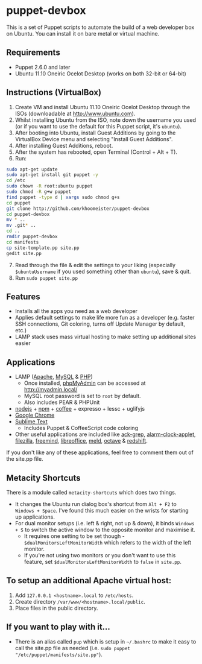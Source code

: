 # puppet-devbox
This is a set of Puppet scripts to automate the build of a web developer box on Ubuntu.  You can install it on bare metal or virtual machine.

## Requirements
* Puppet 2.6.0 and later
* Ubuntu 11.10 Oneiric Ocelot Desktop (works on both 32-bit or 64-bit)

## Instructions (VirtualBox)
1. Create VM and install Ubuntu 11.10 Oneiric Ocelot Desktop through the ISOs (downloadable at <http://www.ubuntu.com>).
2. Whilst installing Ubuntu from the ISO, note down the username you used (or if you want to use the default for this Puppet script, it's `ubuntu`).
3. After booting into Ubuntu, install Guest Additions by going to the VirtualBox Device menu and selecting "Install Guest Additions".
4. After installing Guest Additions, reboot.
5. After the system has rebooted, open Terminal (Control + Alt + T).
6. Run:

```bash
sudo apt-get update
sudo apt-get install git puppet -y
cd /etc
sudo chown -R root:ubuntu puppet
sudo chmod -R g+w puppet
find puppet -type d | xargs sudo chmod g+s
cd puppet
git clone http://github.com/khoomeister/puppet-devbox
cd puppet-devbox
mv * ..
mv .git* ..
cd ..
rmdir puppet-devbox
cd manifests
cp site-template.pp site.pp
gedit site.pp
```

7. Read through the file & edit the settings to your liking (especially `$ubuntuUsername` if you used something other than `ubuntu`), save & quit.
8. Run `sudo puppet site.pp`

## Features
* Installs all the apps you need as a web developer
* Applies default settings to make life more fun as a developer (e.g. faster SSH connections, Git coloring, turns off Update Manager by default, etc.)
* LAMP stack uses mass virtual hosting to make setting up additional sites easier

## Applications
* LAMP ([Apache](http://httpd.apache.org), [MySQL](http://www.mysql.com) & [PHP](http://php.net))
  * Once installed, [phpMyAdmin](http://www.phpmyadmin.net) can be accessed at http://myadmin.local/
  * MySQL root password is set to `root` by default.
  * Also includes PEAR & PHPUnit
* [nodejs](http://nodejs.org) + [npm](http://npmjs.org/) + [coffee](http://jashkenas.github.com/coffee-script/) + expresso + lessc + uglifyjs
* [Google Chrome](http://www.google.com/chrome)
* [Sublime Text](http://www.sublimetext.com)
  * Includes Puppet & CoffeeScript code coloring
* Other useful applications are included like [ack-grep](http://betterthangrep.com), [alarm-clock-applet](http://alarm-clock.pseudoberries.com), [filezilla](http://filezilla-project.org), [freemind](http://freemind.sourceforge.net), [libreoffice](http://www.libreoffice.org/), [meld](http://meld.sourceforge.net), [octave](http://www.gnu.org/software/octave) & [redshift](http://jonls.dk/redshift/).

If you don't like any of these applications, feel free to comment them out of the site.pp file.

## Metacity Shortcuts
There is a module called `metacity-shortcuts` which does two things.

* It changes the Ubuntu run dialog box's shortcut from `Alt + F2` to `Windows + Space`.  I've found this much easier on the wrists for starting up applications.
* For dual monitor setups (i.e. left & right, not up & down), it binds `Windows + S` to switch the active window to the opposite monitor and maximise it.
  * It requires one setting to be set though - `$dualMonitorsLeftMonitorWidth` which refers to the width of the left monitor.
  * If you're not using two monitors or you don't want to use this feature, set `$dualMonitorsLeftMonitorWidth` to `false` in `site.pp`.

## To setup an additional Apache virtual host:
1. Add `127.0.0.1 <hostname>.local` to `/etc/hosts`.
2. Create directory `/var/www/<hostname>.local/public`.
3. Place files in the public directory.

## If you want to play with it...
* There is an alias called `pup` which is setup in `~/.bashrc` to make it easy to call the site.pp file as needed (i.e. `sudo puppet "/etc/puppet/manifests/site.pp"`).